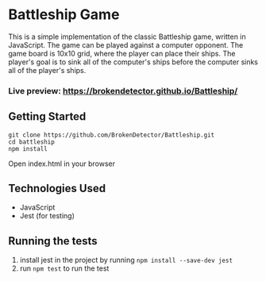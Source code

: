 # Battleship Game

This is a simple implementation of the classic Battleship game, written in JavaScript. The game can be played against a computer opponent. The game board is 10x10 grid, where the player can place their ships. The player's goal is to sink all of the computer's ships before the computer sinks all of the player's ships.

### Live preview: https://brokendetector.github.io/Battleship/


## Getting Started

```
git clone https://github.com/BrokenDetector/Battleship.git
cd battleship
npm install
```
Open index.html in your browser


## Technologies Used

- JavaScript
- Jest (for testing)


## Running the tests

1. install jest in the project by running `npm install --save-dev jest`
2. run `npm test` to run the test
